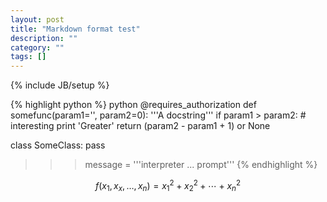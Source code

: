 ```yaml
---
layout: post
title: "Markdown format test"
description: ""
category: ""
tags: []
---
```

{% include JB/setup %}

{% highlight python %}
python
@requires_authorization
def somefunc(param1='', param2=0):
    '''A docstring'''
    if param1 > param2: # interesting
        print 'Greater'
    return (param2 - param1 + 1) or None

class SomeClass:
    pass

>>> message = '''interpreter
... prompt'''
{% endhighlight %}


$$f(x_1,x_x,\ldots,x_n) = x_1^2 + x_2^2 + \cdots + x_n^2 $$
